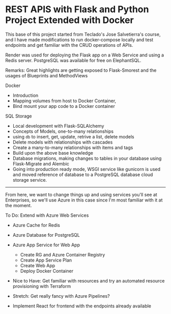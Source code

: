 # REST APIS with Flask and Python Project Extended with Docker

This base of this project started from Teclado's Jose Salvetierra's course, and I have made modifications
to run docker-compose locally and test endpoints and get familiar with the CRUD operations of APIs.

Render was used for deploying the Flask app on a Web Service and using a Redis server.
PostgreSQL was available for free on ElephantSQL.

Remarks: Great highlights are getting exposed to Flask-Smorest and the usages of Blueprints and MethodViews

Docker

- Introduction
- Mapping volumes from host to Docker Container,
- Bind mount your app code to a Docker container

SQL Storage

- Local development with Flask-SQLAlchemy
- Concepts of Models, one-to-many relationships
- using `db` to insert, get, update, retrive a list, delete models
- Delete models with relationships with cascades
- Create a many-to-many relationships with items and tags
- Build upon the above base knowledge
- Database migrations, making changes to tables in your database using Flask-Migrate and Alembic
- Going into production ready mode, WSGI service like gunicorn is used and moved reference of database to a PostgreSQL database cloud storage service.

---

From here, we want to change things up and using services you'll see at Enterprises, so we'll use Azure in this case since I'm most familiar with it at the moment.

To Do: Extend with Azure Web Services

- Azure Cache for Redis
- Azure Database for PostgreSQL
- Azure App Service for Web App

  - Create RG and Azure Container Registry
  - Create App Service Plan
  - Create Web App
  - Deploy Docker Container

- Nice to Have: Get familiar with resources and try an automated resource provisioning with Terraform
- Stretch: Get really fancy with Azure Pipelines?

- Implement React for frontend with the endpoints already available
